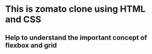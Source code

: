 # This is zomato clone using HTML and CSS
## Help to understand the important concept of flexbox and grid

